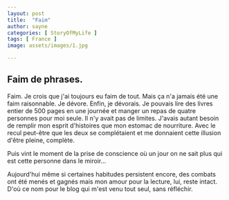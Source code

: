 ```yaml
---
layout: post
title:  "Faim"
author: sayne
categories: [ StoryOfMyLife ]
tags: [ France ]
image: assets/images/1.jpg

---
```


## Faim de phrases.	

Faim. Je crois que j'ai toujours eu faim de tout. Mais ça n'a jamais été une faim raisonnable. Je dévore. Enfin, je dévorais. Je pouvais lire des livres entier de 500 pages en une journée et manger un repas de quatre personnes pour moi seule. Il n'y avait pas de limites. J'avais autant besoin de remplir mon esprit d'histoires que mon estomac de nourriture. Avec le recul peut-être que les deux se complétaient et me donnaient cette illusion d'être pleine, complète. 

Puis vint le moment de la prise de conscience où un jour on ne sait plus qui est cette personne dans le miroir...

Aujourd'hui même si certaines habitudes persistent encore, des combats ont été menés et gagnés mais mon amour pour la lecture, lui, reste intact. D'où ce nom pour le blog qui m'est venu tout seul, sans réfléchir. 